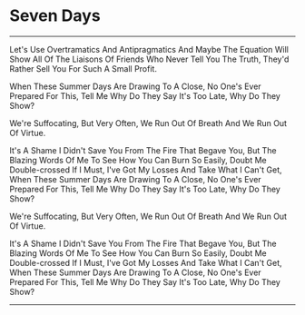 # Seven Days

---

Let's Use Overtramatics And Antipragmatics And Maybe The Equation Will Show All Of The Liaisons Of Friends Who Never Tell You The Truth, They'd Rather Sell You For Such A Small Profit.

When These Summer Days Are Drawing To A Close, No One's Ever Prepared For This, Tell Me Why Do They Say It's Too Late, Why Do They Show?

We're Suffocating, But Very Often, We Run Out Of Breath And We Run Out Of Virtue.

It's A Shame I Didn't Save You From The Fire That Begave You, But The Blazing Words Of Me To See How You Can Burn So Easily, Doubt Me Double-crossed If I Must, I've Got My Losses And Take What I Can't Get, When These Summer Days Are Drawing To A Close, No One's Ever Prepared For This, Tell Me Why Do They Say It's Too Late, Why Do They Show?

We're Suffocating, But Very Often, We Run Out Of Breath And We Run Out Of Virtue.

It's A Shame I Didn't Save You From The Fire That Begave You, But The Blazing Words Of Me To See How You Can Burn So Easily, Doubt Me Double-crossed If I Must, I've Got My Losses And Take What I Can't Get, When These Summer Days Are Drawing To A Close, No One's Ever Prepared For This, Tell Me Why Do They Say It's Too Late, Why Do They Show?

---
